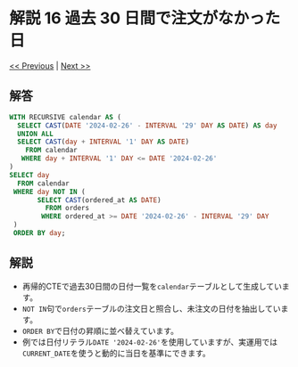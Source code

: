 # 解説 16 過去 30 日間で注文がなかった日

[<< Previous](15_explanation.md) | [Next >>](17_explanation.md)

## 解答

```sql
WITH RECURSIVE calendar AS (
  SELECT CAST(DATE '2024-02-26' - INTERVAL '29' DAY AS DATE) AS day
  UNION ALL
  SELECT CAST(day + INTERVAL '1' DAY AS DATE)
    FROM calendar
   WHERE day + INTERVAL '1' DAY <= DATE '2024-02-26'
)
SELECT day
  FROM calendar
 WHERE day NOT IN (
       SELECT CAST(ordered_at AS DATE)
         FROM orders
        WHERE ordered_at >= DATE '2024-02-26' - INTERVAL '29' DAY
 )
 ORDER BY day;
```

## 解説

- 再帰的CTEで過去30日間の日付一覧を`calendar`テーブルとして生成しています。
- `NOT IN`句で`orders`テーブルの注文日と照合し、未注文の日付を抽出しています。
- `ORDER BY`で日付の昇順に並べ替えています。
- 例では日付リテラル`DATE '2024-02-26'`を使用していますが、実運用では`CURRENT_DATE`を使うと動的に当日を基準にできます。